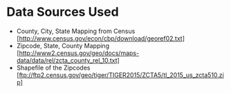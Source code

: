 # Data Sources Used
- County, City, State Mapping from Census
[http://www.census.gov/econ/cbp/download/georef02.txt]
- Zipcode, State, County Mapping
[http://www2.census.gov/geo/docs/maps-data/data/rel/zcta_county_rel_10.txt]
- Shapefile of the Zipcodes
[ftp://ftp2.census.gov/geo/tiger/TIGER2015/ZCTA5/tl_2015_us_zcta510.zip]

